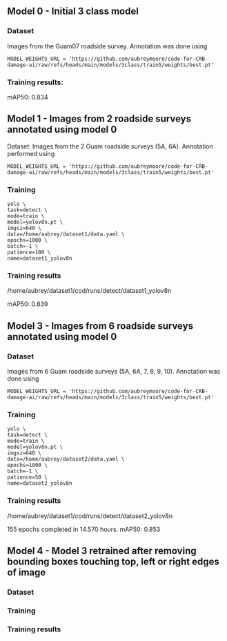 ## Model 0 - Initial 3 class model

### Dataset

Images from the Guam07 roadside survey. Annotation was done using 
```
MODEL_WEIGHTS_URL = 'https://github.com/aubreymoore/code-for-CRB-damage-ai/raw/refs/heads/main/models/3class/train5/weights/best.pt'
```

### Training results:

mAP50: 0.834

## Model 1 - Images from 2 roadside surveys annotated using model 0

Dataset: Images from the 2 Guam roadside surveys (5A, 6A). Annotation performed using 
```
MODEL_WEIGHTS_URL = 'https://github.com/aubreymoore/code-for-CRB-damage-ai/raw/refs/heads/main/models/3class/train5/weights/best.pt'

```
### Training

```
yolo \
task=detect \
mode=train \
model=yolov8n.pt \
imgsz=640 \
data=/home/aubrey/dataset1/data.yaml \
epochs=1000 \
batch=-1 \
patience=100 \
name=dataset1_yolov8n
```

### Training results

/home/aubrey/dataset1/cod/runs/detect/dataset1_yolov8n

mAP50: 0.839

## Model 3 - Images from 6 roadside surveys annotated using model 0

### Dataset

Images from 6 Guam roadside surveys (5A, 6A, 7, 8, 9, 10). Annotation was done using
```
MODEL_WEIGHTS_URL = 'https://github.com/aubreymoore/code-for-CRB-damage-ai/raw/refs/heads/main/models/3class/train5/weights/best.pt'
```

### Training

```
yolo \
task=detect \
mode=train \
model=yolov8n.pt \
imgsz=640 \
data=/home/aubrey/dataset2/data.yaml \
epochs=1000 \
batch=-1 \
patience=50 \
name=dataset2_yolov8n
```

### Training results

/home/aubrey/dataset1/cod/runs/detect/dataset2_yolov8n

155 epochs completed in 14.570 hours.
mAP50: 0.853

## Model 4 - Model 3 retrained after removing bounding boxes touching top, left or right edges of image

### Dataset
### Training
### Training results




